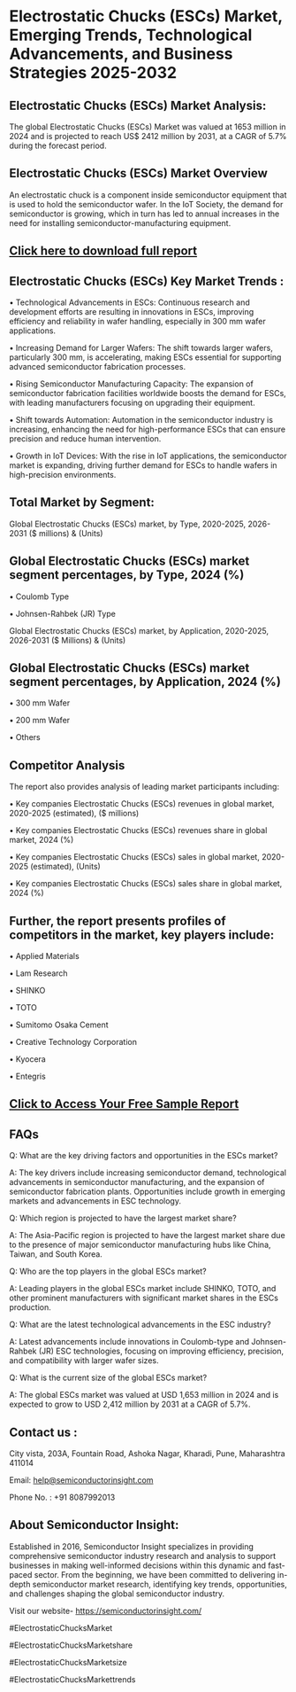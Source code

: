 Electrostatic Chucks (ESCs) Market, Emerging Trends, Technological Advancements, and Business Strategies 2025-2032
=
Electrostatic Chucks (ESCs) Market Analysis:
-
The global Electrostatic Chucks (ESCs) Market was valued at 1653 million in 2024 and is projected to reach US$ 2412 million by 2031, at a CAGR of 5.7% during the forecast period.

Electrostatic Chucks (ESCs) Market Overview
-
An electrostatic chuck is a component inside semiconductor equipment that is used to hold the semiconductor wafer. In the IoT Society, the demand for semiconductor is growing, which in turn has led to annual increases in the need for installing semiconductor-manufacturing equipment.

[Click here to download full report](https://semiconductorinsight.com/report/electrostatic-chucks-escs-market/)
-
Electrostatic Chucks (ESCs) Key Market Trends  :
-
•	Technological Advancements in ESCs: Continuous research and development efforts are resulting in innovations in ESCs, improving efficiency and reliability in wafer handling, especially in 300 mm wafer applications.

•	Increasing Demand for Larger Wafers: The shift towards larger wafers, particularly 300 mm, is accelerating, making ESCs essential for supporting advanced semiconductor fabrication processes.

•	Rising Semiconductor Manufacturing Capacity: The expansion of semiconductor fabrication facilities worldwide boosts the demand for ESCs, with leading manufacturers focusing on upgrading their equipment.

•	Shift towards Automation: Automation in the semiconductor industry is increasing, enhancing the need for high-performance ESCs that can ensure precision and reduce human intervention.

•	Growth in IoT Devices: With the rise in IoT applications, the semiconductor market is expanding, driving further demand for ESCs to handle wafers in high-precision environments.

Total Market by Segment:
-
Global Electrostatic Chucks (ESCs) market, by Type, 2020-2025, 2026-2031 ($ millions) & (Units)

Global Electrostatic Chucks (ESCs) market segment percentages, by Type, 2024 (%)
-
•	Coulomb Type

•	Johnsen-Rahbek (JR) Type

Global Electrostatic Chucks (ESCs) market, by Application, 2020-2025, 2026-2031 ($ Millions) & (Units)

Global Electrostatic Chucks (ESCs) market segment percentages, by Application, 2024 (%)
-
•	300 mm Wafer

•	200 mm Wafer

•	Others

Competitor Analysis
-
The report also provides analysis of leading market participants including:

•	Key companies Electrostatic Chucks (ESCs) revenues in global market, 2020-2025 (estimated), ($ millions)

•	Key companies Electrostatic Chucks (ESCs) revenues share in global market, 2024 (%)

•	Key companies Electrostatic Chucks (ESCs) sales in global market, 2020-2025 (estimated), (Units)

•	Key companies Electrostatic Chucks (ESCs) sales share in global market, 2024 (%)

Further, the report presents profiles of competitors in the market, key players include:
-
•	Applied Materials

•	Lam Research

•	SHINKO

•	TOTO

•	Sumitomo Osaka Cement

•	Creative Technology Corporation

•	Kyocera

•	Entegris

[Click to Access Your Free Sample Report](https://semiconductorinsight.com/report/electrostatic-chucks-escs-market/)
-
FAQs
-
Q: What are the key driving factors and opportunities in the ESCs market?

A: The key drivers include increasing semiconductor demand, technological advancements in semiconductor manufacturing, and the expansion of semiconductor fabrication plants. Opportunities include growth in emerging markets and advancements in ESC technology.

Q: Which region is projected to have the largest market share?

A: The Asia-Pacific region is projected to have the largest market share due to the presence of major semiconductor manufacturing hubs like China, Taiwan, and South Korea.

Q: Who are the top players in the global ESCs market?

A: Leading players in the global ESCs market include SHINKO, TOTO, and other prominent manufacturers with significant market shares in the ESCs production.

Q: What are the latest technological advancements in the ESC industry?

A: Latest advancements include innovations in Coulomb-type and Johnsen-Rahbek (JR) ESC technologies, focusing on improving efficiency, precision, and compatibility with larger wafer sizes.

Q: What is the current size of the global ESCs market?

A: The global ESCs market was valued at USD 1,653 million in 2024 and is expected to grow to USD 2,412 million by 2031 at a CAGR of 5.7%.

Contact us : 
-
City vista, 203A, Fountain Road, Ashoka Nagar, Kharadi, Pune, Maharashtra 411014

Email: help@semiconductorinsight.com

Phone No. : +91 8087992013

About Semiconductor Insight:
-
Established in 2016, Semiconductor Insight specializes in providing comprehensive semiconductor industry research and analysis to support businesses in making well-informed decisions within this dynamic and fast-paced sector. From the beginning, we have been committed to delivering in-depth semiconductor market research, identifying key trends, opportunities, and challenges shaping the global semiconductor industry.

Visit our website- https://semiconductorinsight.com/

#ElectrostaticChucksMarket 

#ElectrostaticChucksMarketshare

#ElectrostaticChucksMarketsize

#ElectrostaticChucksMarkettrends 
 
 

